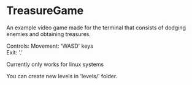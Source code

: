 # TreasureGame

An example video game made for the terminal that consists of dodging enemies and obtaining treasures.

Controls:
    Movement: 'WASD' keys  
    Exit: '.'

Currently only works for linux systems

You can create new levels in 'levels/' folder.